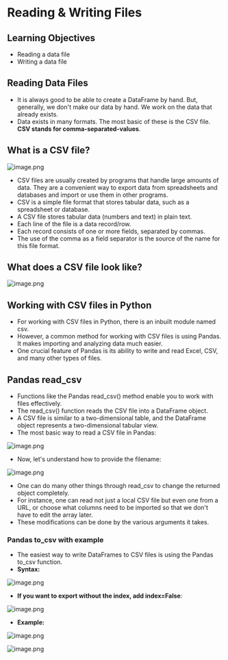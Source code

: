 # Reading & Writing Files

## Learning Objectives

* Reading a data file
* Writing a data file

## Reading Data Files

* It is always good to be able to create a DataFrame by hand. But, generally, we don't make our data by hand. We work on the data that already exists.
* Data exists in many formats. The most basic of these is the CSV file. **CSV stands for comma-separated-values**.


## What is a CSV file?








![image.png](https://dphi-live.s3.amazonaws.com/media_uploads/image_d9f0b76fe56547028e47aadd24a72420.png)









* CSV files are usually created by programs that handle large amounts of data. They are a convenient way to export data from spreadsheets and databases and import or use them in other programs.
* CSV is a simple file format that stores tabular data, such as a spreadsheet or database.
* A CSV file stores tabular data (numbers and text) in plain text.
* Each line of the file is a data record/row.
* Each record consists of one or more fields, separated by commas.
* The use of the comma as a field separator is the source of the name for this file format.



## What does a CSV file look like?









![image.png](https://dphi-live.s3.amazonaws.com/media_uploads/image_3d8387f243f04387b7e26c2dfb87fef2.png)










## Working with CSV files in Python

* For working with CSV files in Python, there is an inbuilt module named csv.
* However, a common method for working with CSV files is using Pandas. It makes importing and analyzing data much easier.
* One crucial feature of Pandas is its ability to write and read Excel, CSV, and many other types of files.




## Pandas read_csv

* Functions like the Pandas read_csv() method enable you to work with files effectively.
* The read_csv() function reads the CSV file into a DataFrame object.
* A CSV file is similar to a two-dimensional table, and the DataFrame object represents a two-dimensional tabular view.
* The most basic way to read a CSV file in Pandas:




![image.png](https://dphi-live.s3.amazonaws.com/media_uploads/image_05cbcb6e9bd7452ca0a20d6632799f3c.png)



* Now, let's understand how to provide the filename:





![image.png](https://dphi-live.s3.amazonaws.com/media_uploads/image_3ab585b60bf7438388328132eb62eed7.png)




* One can do many other things through read_csv to change the returned object completely.
* For instance, one can read not just a local CSV file but even one from a URL, or choose what columns need to be imported so that we don't have to edit the array later.
* These modifications can be done by the various arguments it takes.

### Pandas to_csv with example

* The easiest way to write DataFrames to CSV files is using the Pandas to_csv function.
* **Syntax:**




![image.png](https://dphi-live.s3.amazonaws.com/media_uploads/image_f5966255a3954954b00b240424e929c9.png)



* **If you want to export without the index, add index=False**:

![image.png](https://dphi-live.s3.amazonaws.com/media_uploads/image_c2d4878eb34d465f98240d3894801922.png)

* **Example:**

![image.png](https://dphi-live.s3.amazonaws.com/media_uploads/image_75be7123fc7e427d824eecf456830695.png)




![image.png](https://dphi-live.s3.amazonaws.com/media_uploads/image_c540acd080ce418f9a6d7b98a2aa6f1e.png)